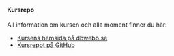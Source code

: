 #### Kursrepo

All information om kursen och alla moment finner du här:

* [Kursens hemsida på dbwebb.se](https://dbwebb.se/kurser/ramverk1-v2)
* [Kursrepot på GitHub](https://github.com/dbwebb-se/ramverk1)